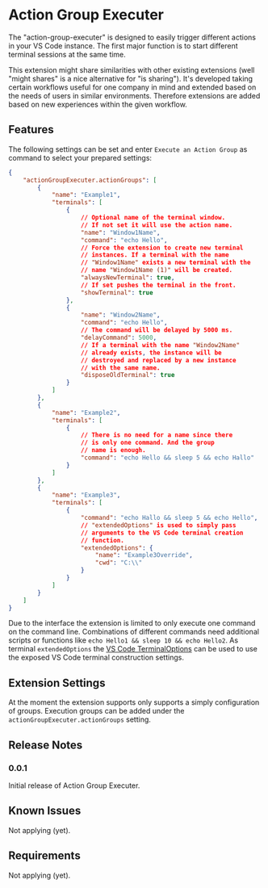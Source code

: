 # Action Group Executer

The "action-group-executer" is designed to easily trigger different actions in your VS Code instance. The first major function is to start different terminal sessions at the same time.

This extension might share similarities with other existing extensions (well "might shares" is a nice alternative for "is sharing"). It's developed taking certain workflows useful for one company in mind and extended based on the needs of users in similar environments. Therefore extensions are added based on new experiences within the given workflow.

## Features

The following settings can be set and enter `Execute an Action Group` as command to select your prepared settings:

```json
{
    "actionGroupExecuter.actionGroups": [
        {
            "name": "Example1",
            "terminals": [
                {
                    // Optional name of the terminal window.
                    // If not set it will use the action name.
                    "name": "Window1Name",
                    "command": "echo Hello",
                    // Force the extension to create new terminal
                    // instances. If a terminal with the name
                    // "Window1Name" exists a new terminal with the
                    // name "Window1Name (1)" will be created.
                    "alwaysNewTerminal": true,
                    // If set pushes the terminal in the front.
                    "showTerminal": true
                },
                {
                    "name": "Window2Name",
                    "command": "echo Hello",
                    // The command will be delayed by 5000 ms.
                    "delayCommand": 5000,
                    // If a terminal with the name "Window2Name"
                    // already exists, the instance will be
                    // destroyed and replaced by a new instance
                    // with the same name.
                    "disposeOldTerminal": true
                }
            ]
        },
        {
            "name": "Example2",
            "terminals": [
                {
                    // There is no need for a name since there
                    // is only one command. And the group
                    // name is enough.
                    "command": "echo Hello && sleep 5 && echo Hallo"
                }
            ]
        },
        {
            "name": "Example3",
            "terminals": [
                {
                    "command": "echo Hallo && sleep 5 && echo Hello",
                    // "extendedOptions" is used to simply pass
                    // arguments to the VS Code terminal creation
                    // function.
                    "extendedOptions": {
                        "name": "Example3Override",
                        "cwd": "C:\\"
                    }
                }
            ]
        }
    ]
}
```

Due to the interface the extension is limited to only execute one command on the command line. Combinations of different commands need additional scripts or functions like `echo Hello1 && sleep 10 && echo Hello2`. As terminal `extendedOptions` the [VS Code TerminalOptions](https://code.visualstudio.com/api/references/vscode-api#TerminalOptions) can be used to use the exposed VS Code terminal construction settings.

## Extension Settings

At the moment the extension supports only supports a simply configuration of groups. Execution groups can be added under the `actionGroupExecuter.actionGroups` setting.

## Release Notes

### 0.0.1

Initial release of Action Group Executer.

## Known Issues

Not applying (yet).

## Requirements

Not applying (yet).
